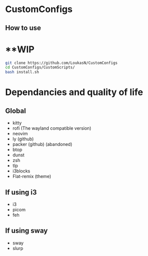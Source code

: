 # CustomConfigs

## How to use

# **WIP

```bash
git clone https://github.com/LoukasN/CustomConfigs
cd CustomConfigs/CustomScripts/
bash install.sh
```

# Dependancies and quality of life

## Global
<ul>
  <li>kitty</li>
  <li>rofi (The wayland compatible version)</li>
  <li>neovim</li>
  <li>ly (github)</li>
  <li>packer (github) (abandoned)</li>
  <li>btop</li>
  <li>dunst</li>
  <li>zsh</li>
  <li>tlp</li>
  <li>i3blocks</li>
  <li>Flat-remix (theme)</li>
</ul>

## If using i3
<ul>  
  <li>i3</li>
  <li>picom</li>
  <li>feh</li>  
</ul>

## If using sway
<ul>
  <li>sway</li>
  <li>slurp</li>
</ul>
